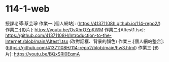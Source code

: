 # 114-1-web
授課老師:蔡芸琤
作業一:[個人網站]: (https://41371108h.github.io/114-repo2/)
作業二:[影片]: https://youtu.be/OvXhrOZpKWM
作業二:[AItest1.tsx]: https://github.com/41371108H/Introduction-to-the-Internet./blob/main/AItest1.tsx (改對話框、背景的顏色)
作業三:[個人網站整合]:(https://github.com/41371108H/114-repo2/blob/main/hw3.html)
作業三:[影片]: https://youtu.be/BQxSRI0EqmA
